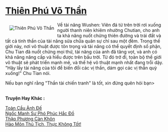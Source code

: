 <a href="https://truyentiki.com/thien-phu-vo-than.31631/" title="Thiên Phú Võ Thần"><h1>Thiên Phú Võ Thần</h1></a><div style="display:table"><img align="right" style="float: left; padding: 10px;" src="https://truyentiki.com/a/img/str/src/31631.jpg" alt="Thiên Phú Võ Thần">Về tài năng Wushen: Viên đá từ trên trời rơi xuống người thanh niên khiêm nhường Chutian, cho anh ta khả năng nuốt chửng thiên đường và trái đất và tất cả tinh thần của tài năng sửa chữa quân sự chỉ sau một đêm. Trong thế giới này, nơi võ thuật được tôn trọng và tài năng có thể quyết định số phận, Chu Tian đã nuốt chửng mọi thứ, tài năng của anh đã tăng vọt, và anh có khả năng nâng cấp và hiểu được trên bầu trời. Từ đó trở đi, toàn bộ thế giới võ thuật sẽ phát triển mạnh mẽ, và thế hệ võ thuật mạnh nhất đang trỗi dậy. "Hãy lấy tài năng của tôi để biến đổi các vị thần, dám gọi các vị thần quỳ xuống!" Chu Tian nói. <p></p> Nếu bạn nghĩ rằng "Thần tài chiến tranh" là tốt, xin đừng quên hỏi bạn></div><p><br><b>Truyện Hay Khác :</b></p><a href="https://truyentiki.com/toan-cau-anh-de.31630/" alt="Toàn Cầu Ảnh Đế">Toàn Cầu Ảnh Đế</a><br/><a href="https://github.com/nownovels/truyenhay/tree/master/truyenhay/30589/README.md" alt="Ngốc Manh Sư Phó Phúc Hắc Đồ">Ngốc Manh Sư Phó Phúc Hắc Đồ</a><br/><a href="https://wikitruyen.wordpress.com/2020/06/23/thap-phuong-can-khon/" alt="Thập Phương Càn Khôn">Thập Phương Càn Khôn</a><br/><a href="https://github.com/nownovels/truyenhay/tree/master/truyenhay/30417/README.md" alt="Hào Môn Thủ Tịch, Thực Không Tốt!">Hào Môn Thủ Tịch, Thực Không Tốt!</a><br/>